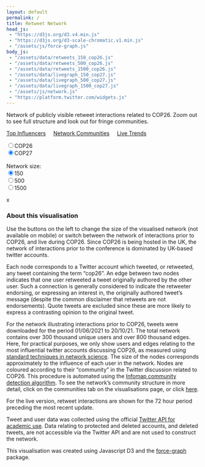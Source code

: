 ```yaml
---
layout: default
permalink: /
title: Retweet Network
head_js:
 - "https://d3js.org/d3.v4.min.js"
 - "https://d3js.org/d3-scale-chromatic.v1.min.js"
 - "/assets/js/force-graph.js"
body_js:
 - "/assets/data/retweets_150_cop26.js"
 - "/assets/data/retweets_500_cop26.js"
 - "/assets/data/retweets_1500_cop26.js"
 - "/assets/data/livegraph_150_cop27.js"
 - "/assets/data/livegraph_500_cop27.js"
 - "/assets/data/livegraph_1500_cop27.js"
 - "/assets/js/network.js"
 - "https://platform.twitter.com/widgets.js"
---
```


<p class="text-center">
Network of publicly visible retweet interactions related to COP26. Zoom out to see full structure and look out for fringe communities.
</p>

<p class="text-center">
<a href="/visualisation/influencers">Top Influencers</a> &nbsp;&nbsp;&nbsp; <a href="/visualisation/communities">Network Communities</a>  &nbsp;&nbsp;&nbsp; <a href="/visualisation/trends">Live Trends</a>
</p>

<div class="controls small">
    <input name="cop" value="26"  onclick="LoadNetwork(26, -1)"  type="radio"><label for="26" >COP26</label><br/>
    <input name="cop" value="27"  onclick="LoadNetwork(27, -1)"  type="radio" checked><label for="27" >COP27</label><br/>
  <br/>
  <div class="hide-sm">
    Network size:<br/>
    <input name="nodes" value="150"  onclick="LoadNetwork(-1, 150 )"  type="radio" checked><label for="150" >150</label><br/>
    <input name="nodes" value="500"  onclick="LoadNetwork(-1, 500 )"  type="radio"><label for="500" >500</label><br/>
    <input name="nodes" value="1500" onclick="LoadNetwork(-1, 1500)"  type="radio"><label for="1500">1500</label><br/>
  </div>
  <p class="small" id="updated"></p>
</div>

<div id="graph">
</div>

<div id="panel" class="hide hide-sm">
  <a id="exit" onclick="ClosePanel()">x</a>
  <h3 id="panel_title"></h3>
  <div id="panel_content" class="text-center"></div>
</div>

### About this visualisation

Use the buttons on the left to change the size of the visualised network (not available on mobile) or switch between the network of interactions prior to COP26, and live during COP26. Since COP26 is being hosted in the UK, the network of interactions prior to the conference is dominated by UK-based twitter accounts.

Each node corresponds to a Twitter account which tweeted, or retweeted, any tweet containing the term “cop26”. An edge between two nodes indicates that one user retweeted a tweet originally authored by the other user. Such a connection is generally considered to indicate the retweeter endorsing, or expressing an interest in, the originally authored tweet’s message (despite the common disclaimer that retweets are not endorsements). Quote tweets are excluded since these are more likely to express a contrasting opinion to the original tweet.

For the network illustrating interactions prior to COP26, tweets were downloaded for the period 01/06/2021 to 20/10/21. The total network contains over 300 thousand unique users and over 800 thousand edges. Here, for practical purposes, we only show users and edges relating to the most influential twitter accounts discussing COP26, as measured using <a target="_blank" href="https://en.wikipedia.org/wiki/PageRank">standard techniques in network science</a>. The size of the nodes corresponds approximately to the influence of each user in the network. Nodes are coloured according to their “community” in the Twitter discussion related to COP26. This procedure is automated using the <a target="_blank" href="https://towardsdatascience.com/infomap-algorithm-9b68b7e8b86">Infomap community detection algorithm</a>. To see the network’s community structure in more detail, click on the communities tab on the visualisations page, or click <a href="/visualisation/communities">here</a>.

For the live version, retweet interactions are shown for the 72 hour period preceding the most recent update.

Tweet and user data was collected using the official <a href="https://developer.twitter.com/en/products/twitter-api/academic-research">Twitter API for academic use</a>. Data relating to protected and deleted accounts, and deleted tweets, are not accessible via the Twitter API and are not used to construct the network.

This visualisation was created using Javascript D3 and the <a target="_blank" href="https://github.com/vasturiano/force-graph">force-graph</a> package.



